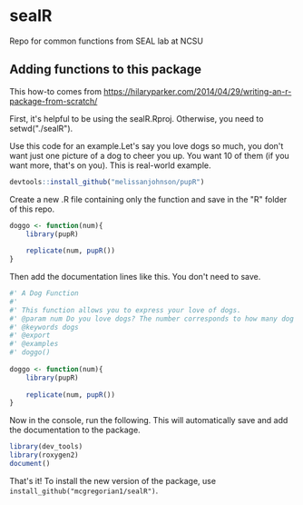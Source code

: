 # sealR
 Repo for common functions from SEAL lab at NCSU

## Adding functions to this package
This how-to comes from https://hilaryparker.com/2014/04/29/writing-an-r-package-from-scratch/


First, it's helpful to be using the sealR.Rproj. Otherwise, you need to setwd("./sealR").

Use this code for an example.Let's say you love dogs so much, you don't want just one picture of a dog to cheer you up. You want 10 of them (if you want more, that's on you). This is real-world example.
```r
devtools::install_github("melissanjohnson/pupR")
```

Create a new .R file containing only the function and save in the "R" folder of this repo.
```r
doggo <- function(num){
    library(pupR)
    
    replicate(num, pupR())
}
```
Then add the documentation lines like this. You don't need to save.
```r
#' A Dog Function
#'
#' This function allows you to express your love of dogs.
#' @param num Do you love dogs? The number corresponds to how many dog pictures you would like to see to cheer you up.
#' @keywords dogs
#' @export
#' @examples
#' doggo()
 
doggo <- function(num){
    library(pupR)
    
    replicate(num, pupR())
}
```

Now in the console, run the following. This will automatically save and add the documentation to the package.
```r
library(dev_tools)
library(roxygen2)
document()
```

That's it! To install the new version of the package, use `install_github("mcgregorian1/sealR")`.
